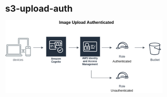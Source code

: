 # s3-upload-auth

![alt text](https://github.com/mmackenzie-syd/s3-upload-auth/blob/master/AWS-upload-scheme-auth.png)
